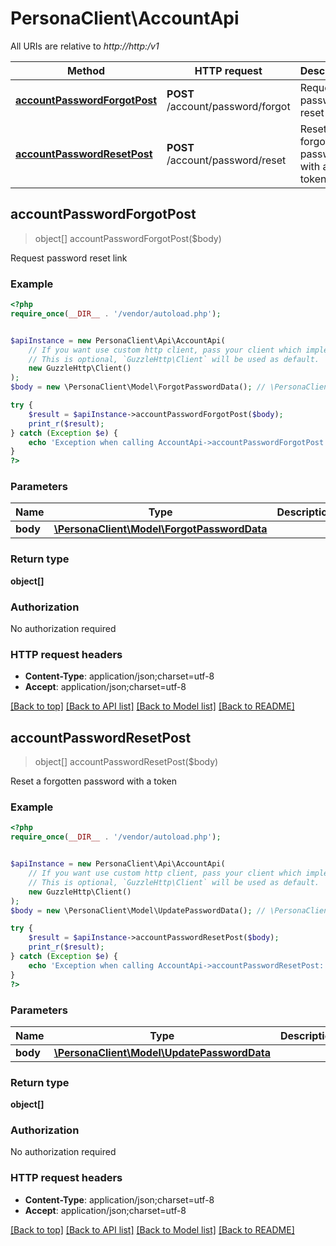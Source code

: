 # PersonaClient\AccountApi

All URIs are relative to *http://http:/v1*

Method | HTTP request | Description
------------- | ------------- | -------------
[**accountPasswordForgotPost**](AccountApi.md#accountPasswordForgotPost) | **POST** /account/password/forgot | Request password reset link
[**accountPasswordResetPost**](AccountApi.md#accountPasswordResetPost) | **POST** /account/password/reset | Reset a forgotten password with a token



## accountPasswordForgotPost

> object[] accountPasswordForgotPost($body)

Request password reset link

### Example

```php
<?php
require_once(__DIR__ . '/vendor/autoload.php');


$apiInstance = new PersonaClient\Api\AccountApi(
    // If you want use custom http client, pass your client which implements `GuzzleHttp\ClientInterface`.
    // This is optional, `GuzzleHttp\Client` will be used as default.
    new GuzzleHttp\Client()
);
$body = new \PersonaClient\Model\ForgotPasswordData(); // \PersonaClient\Model\ForgotPasswordData | 

try {
    $result = $apiInstance->accountPasswordForgotPost($body);
    print_r($result);
} catch (Exception $e) {
    echo 'Exception when calling AccountApi->accountPasswordForgotPost: ', $e->getMessage(), PHP_EOL;
}
?>
```

### Parameters


Name | Type | Description  | Notes
------------- | ------------- | ------------- | -------------
 **body** | [**\PersonaClient\Model\ForgotPasswordData**](../Model/ForgotPasswordData.md)|  |

### Return type

**object[]**

### Authorization

No authorization required

### HTTP request headers

- **Content-Type**: application/json;charset=utf-8
- **Accept**: application/json;charset=utf-8

[[Back to top]](#) [[Back to API list]](../../README.md#documentation-for-api-endpoints)
[[Back to Model list]](../../README.md#documentation-for-models)
[[Back to README]](../../README.md)


## accountPasswordResetPost

> object[] accountPasswordResetPost($body)

Reset a forgotten password with a token

### Example

```php
<?php
require_once(__DIR__ . '/vendor/autoload.php');


$apiInstance = new PersonaClient\Api\AccountApi(
    // If you want use custom http client, pass your client which implements `GuzzleHttp\ClientInterface`.
    // This is optional, `GuzzleHttp\Client` will be used as default.
    new GuzzleHttp\Client()
);
$body = new \PersonaClient\Model\UpdatePasswordData(); // \PersonaClient\Model\UpdatePasswordData | 

try {
    $result = $apiInstance->accountPasswordResetPost($body);
    print_r($result);
} catch (Exception $e) {
    echo 'Exception when calling AccountApi->accountPasswordResetPost: ', $e->getMessage(), PHP_EOL;
}
?>
```

### Parameters


Name | Type | Description  | Notes
------------- | ------------- | ------------- | -------------
 **body** | [**\PersonaClient\Model\UpdatePasswordData**](../Model/UpdatePasswordData.md)|  |

### Return type

**object[]**

### Authorization

No authorization required

### HTTP request headers

- **Content-Type**: application/json;charset=utf-8
- **Accept**: application/json;charset=utf-8

[[Back to top]](#) [[Back to API list]](../../README.md#documentation-for-api-endpoints)
[[Back to Model list]](../../README.md#documentation-for-models)
[[Back to README]](../../README.md)

